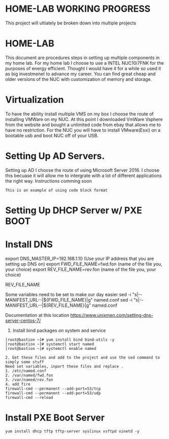 # HOME-LAB WORKING PROGRESS
This project will ultiately be broken down into multiple projects 

# HOME-LAB

This document are procedures steps in setting up multiple components in my home lab.
For my home lab I choose to use a INTEL NUC10i7FNK for the purposes of energy efficient. 
Thought I would have it for a while so used it as big investmenet to advance my career. 
You can find great cheap and older versions of the NUC with customization of memory and storage. 


# Virtualization

To have the ability install multiple VMS on my box I choose the route of installing VMWare on my NUC. 
At this point I downloaded VmWare Vsphere from the website and bought a unlimited code from ebay that allows me to have no restriction. 
For the NUC you will have to install VMware(Esxi) on a bootable usb and boot NUC off of your USB. 


# Setting Up AD Servers. 

Setting up AD I choose the route of using Microsoft Server 2016. I choose this becuase it will allow me to intergrate with a lot of different applications the right way. Instructions comming soon 

```
This is an example of using code block format 

```

# Setting Up DHCP Server w/ PXE BOOT

# Install DNS

export DNS_MASTER_IP=192.168.1.10    (Use your IP address that you are setting up DNS on)
export FWD_FILE_NAME=fwd.fon         (name of the file you, your choice) 
export REV_FILE_NAME=rev.fon         (name of the file you, your choice) 

REV_FILE_NAME

Some variables need to be set to make our day easier 
sed -i "s|--MANIFEST_URL--|${FWD_FILE_NAME}|g" named.conf
sed -i "s|--MANIFEST_URL--|${REV_FILE_NAME}|g" named.conf

Documentation at this location 
https://www.unixmen.com/setting-dns-server-centos-7/

1. Install bind packages on system and service 
```
[root@bastion ~]# yum install bind bind-utils -y
[root@bastion ~]# systemctl start named
[root@bastion ~]# systemctl enable named

2. Get these files and add to the project and use the sed command to simply some stuff
Need set variables, inport these files and replace . 
1. /etc/named.conf
2. /var/named/fwd.fon
3. /var/named/rev.fon
4. add fire
firewall-cmd --permanent --add-port=53/tcp
firewall-cmd --permanent --add-port=53/udp
firewall-cmd --reload
```






# Install PXE Boot Server 

```
yum install dhcp tftp tftp-server syslinux vsftpd xinetd -y

```




